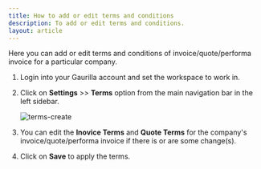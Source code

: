 ```yaml
---
title: How to add or edit terms and conditions
description: To add or edit terms and conditions.
layout: article
---
```

Here you can add or edit terms and conditions of invoice/quote/performa invoice for a particular company.

1. Login into your Gaurilla account and set the workspace to work in.

2. Click on **Settings** >> **Terms** option from the main navigation bar in the left sidebar.

	![terms-create]()

3. You can edit the **Inovice Terms** and **Quote Terms** for the company's invoice/quote/performa invoice if there is or are some change(s).

4. Click on **Save** to apply the terms. 